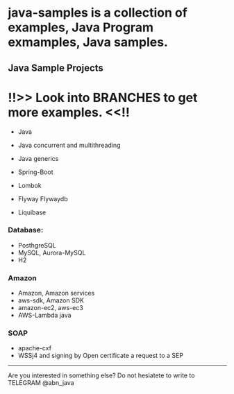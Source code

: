 # java-samples is a collection of examples, Java Program exmamples, Java samples.

## Java Sample Projects

# !!>> Look into BRANCHES to get more examples. <<!!

* Java 
* Java concurrent and multithreading
* Java generics 

* Spring-Boot
* Lombok
* Flyway Flywaydb 
* Liquibase

### Database:
* PosthgreSQL
* MySQL, Aurora-MySQL
* H2

### Amazon
* Amazon, Amazon services
* aws-sdk, Amazon SDK
* amazon-ec2, aws-ec3
* AWS-Lambda java

### SOAP
* apache-cxf
* WSSj4 and signing by Open certificate a request to a SEP 

---
Are you interested in something else? Do not hesiatete to write to TELEGRAM @abn_java
